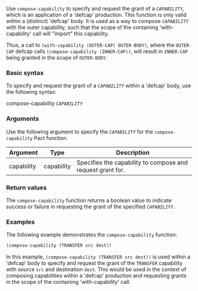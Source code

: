Use `compose-capability` to specify and request the grant of a *`CAPABILITY`*, which is an application of a 'defcap' production. This function is only valid within a (distinct) 'defcap' body. It is used as a way to compose *`CAPABILITY`* with the outer capability, such that the scope of the containing 'with-capability' call will "import" this capability. 

Thus, a call to `(with-capability (OUTER-CAP) OUTER-BODY)`, where the `OUTER-CAP` defcap calls `(compose-capability (INNER-CAP))`, will result in `INNER-CAP` being granted in the scope of `OUTER-BODY`.

### Basic syntax

To specify and request the grant of a *`CAPABILITY`* within a 'defcap' body, use the following syntax:

compose-capability *`CAPABILITY`*

### Arguments

Use the following argument to specify the *`CAPABILITY`* for the `compose-capability` Pact function.

| Argument | Type | Description |
| --- | --- | --- |
| capability | capability | Specifies the capability to compose and request grant for. |

### Return values

The `compose-capability` function returns a boolean value to indicate success or failure in requesting the grant of the specified *`CAPABILITY`*.

### Examples

The following example demonstrates the `compose-capability` function:

```lisp
(compose-capability (TRANSFER src dest))
```

In this example, `(compose-capability (TRANSFER src dest))` is used within a 'defcap' body to specify and request the grant of the `TRANSFER` capability with source `src` and destination `dest`. This would be used in the context of composing capabilities within a 'defcap' production and requesting grants in the scope of the containing 'with-capability' call.
